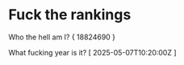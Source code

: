 # Fuck the rankings

Who the hell am I?
{ 18824690 }

What fucking year is it?
[ 2025-05-07T10:20:00Z ]
